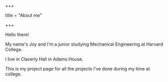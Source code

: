 +++

title = "About me"

+++


Hello there!

My name's Joy and I'm a junior studying Mechanical Engineering at Harvard College.

I live in Claverly Hall in Adams House.

This is my project page for all the projects I've done during my time at college.